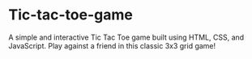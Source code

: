 # Tic-tac-toe-game
A simple and interactive Tic Tac Toe game built using HTML, CSS, and JavaScript. Play against a friend in this classic 3x3 grid game!
